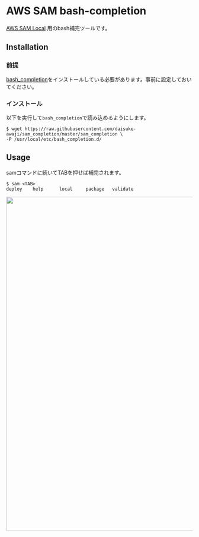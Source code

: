 # AWS SAM bash-completion

[AWS SAM Local](https://github.com/awslabs/aws-sam-local#invoke-functions-locally)
用のbash補完ツールです。

## Installation

### 前提

[bash_completion](https://github.com/scop/bash-completion)をインストールしている必要があります。事前に設定しておいてください。

### インストール
以下を実行して`bash_completion`で読み込めるようにします。
```
$ wget https://raw.githubusercontent.com/daisuke-awaji/sam_completion/master/sam_completion \
-P /usr/local/etc/bash_completion.d/
```

## Usage
samコマンドに続いてTABを押せば補完されます。
```
$ sam <TAB>
deploy    help      local     package   validate
```

<img src="https://user-images.githubusercontent.com/20736455/38767300-7a215544-4019-11e8-983c-20c0a2d6cf14.gif" width="900px">
